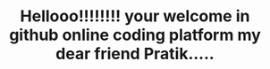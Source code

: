 <html>
  <head>
  </head>
  <body>
    <center>
      <h1>
    Hellooo!!!!!!!! 
    your welcome in github online coding platform
    my dear friend Pratik.....</h1></center>
  </body>
  </html>
